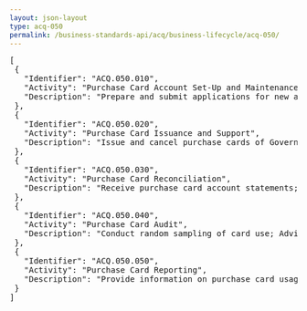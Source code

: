 ```yaml
---
layout: json-layout
type: acq-050
permalink: /business-standards-api/acq/business-lifecycle/acq-050/
---
```

<pre>
[
 {
   "Identifier": "ACQ.050.010",
   "Activity": "Purchase Card Account Set-Up and Maintenance",
   "Description": "Prepare and submit applications for new accounts and requests for changes to existing accounts; Process applications for and requests for changes to accounts; Set up new accounts and approving officials; Update existing accounts; Includes establishing and maintaining Government employee and Government central billed account information"
 },
 {
   "Identifier": "ACQ.050.020",
   "Activity": "Purchase Card Issuance and Support",
   "Description": "Issue and cancel purchase cards of Government employees; Provide support and guidance; Maintain and provide card use procedures and training"
 },
 {
   "Identifier": "ACQ.050.030",
   "Activity": "Purchase Card Reconciliation",
   "Description": "Receive purchase card account statements; Match purchase card receipts to account statements; Identify and resolve purchase card account statement discrepancies; Verify availability and request disbursement of funds; Approve purchase card account statements for payment"
 },
 {
   "Identifier": "ACQ.050.040",
   "Activity": "Purchase Card Audit",
   "Description": "Conduct random sampling of card use; Advise of instances of potential abuse; Revoke cards based on identified abuse"
 },
 {
   "Identifier": "ACQ.050.050",
   "Activity": "Purchase Card Reporting",
   "Description": "Provide information on purchase card usage, trends, and patterns"
 }
]
</pre>